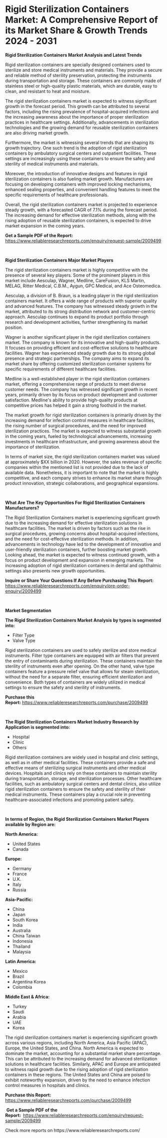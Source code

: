 <p><h1>Rigid Sterilization Containers Market: A Comprehensive Report of its Market Share & Growth Trends 2024 - 2031</h1></p><p><strong>Rigid Sterilization Containers Market Analysis and Latest Trends</strong></p>
<p><p>Rigid sterilization containers are specially designed containers used to sterilize and store medical instruments and materials. They provide a secure and reliable method of sterility preservation, protecting the instruments during transportation and storage. These containers are commonly made of stainless steel or high-quality plastic materials, which are durable, easy to clean, and resistant to heat and moisture.</p><p>The rigid sterilization containers market is expected to witness significant growth in the forecast period. This growth can be attributed to several factors, including the rising prevalence of hospital-acquired infections and the increasing awareness about the importance of proper sterilization practices in healthcare settings. Additionally, advancements in sterilization technologies and the growing demand for reusable sterilization containers are also driving market growth.</p><p>Furthermore, the market is witnessing several trends that are shaping its growth trajectory. One such trend is the adoption of rigid sterilization containers by ambulatory surgical centers and outpatient facilities. These settings are increasingly using these containers to ensure the safety and sterility of medical instruments and materials.</p><p>Moreover, the introduction of innovative designs and features in rigid sterilization containers is also fueling market growth. Manufacturers are focusing on developing containers with improved locking mechanisms, enhanced sealing properties, and convenient handling features to meet the specific requirements of healthcare professionals.</p><p>Overall, the rigid sterilization containers market is projected to experience steady growth, with a forecasted CAGR of 7.1% during the forecast period. The increasing demand for effective sterilization methods, along with the rising adoption of reusable sterilization containers, is expected to drive market expansion in the coming years.</p></p>
<p><strong>Get a Sample PDF of the Report:&nbsp;</strong> <a href="https://www.reliableresearchreports.com/enquiry/request-sample/2009499">https://www.reliableresearchreports.com/enquiry/request-sample/2009499</a></p>
<p>&nbsp;</p>
<p><strong>Rigid Sterilization Containers Major Market Players</strong></p>
<p><p>The rigid sterilization containers market is highly competitive with the presence of several key players. Some of the prominent players in this market include Aesculap, Wagner, Medline, CareFusion, KLS Martin, MELAG, Ritter Medical, C.B.M., Aygun, GPC Medical, and Ace Osteomedica. </p><p>Aesculap, a division of B. Braun, is a leading player in the rigid sterilization containers market. It offers a wide range of products with superior quality and advanced features. The company has witnessed steady growth in the market, attributed to its strong distribution network and customer-centric approach. Aesculap continues to expand its product portfolio through research and development activities, further strengthening its market position. </p><p>Wagner is another significant player in the rigid sterilization containers market. The company is known for its innovative and high-quality products. It focuses on providing efficient and cost-effective solutions to healthcare facilities. Wagner has experienced steady growth due to its strong global presence and strategic partnerships. The company aims to expand its market share by offering customized sterilization container systems for specific requirements of different healthcare facilities.</p><p>Medline is a well-established player in the rigid sterilization containers market, offering a comprehensive range of products to meet diverse customer needs. The company has witnessed significant growth in recent years, primarily driven by its focus on product development and customer satisfaction. Medline's ability to provide high-quality products at competitive prices has helped it gain a strong foothold in the market.</p><p>The market growth for rigid sterilization containers is primarily driven by the increasing demand for infection control measures in healthcare facilities, the rising number of surgical procedures, and the need for improved sterilization practices. The market is expected to witness substantial growth in the coming years, fueled by technological advancements, increasing investments in healthcare infrastructure, and growing awareness about the importance of sterilization.</p><p>In terms of market size, the rigid sterilization containers market was valued at approximately $XX billion in 2020. However, the sales revenue of specific companies within the mentioned list is not provided due to the lack of available data. Nonetheless, it is important to note that the market is highly competitive, and each company strives to enhance its market share through product innovation, strategic collaborations, and geographical expansions.</p></p>
<p>&nbsp;</p>
<p><strong>What Are The Key Opportunities For Rigid Sterilization Containers Manufacturers?</strong></p>
<p><p>The Rigid Sterilization Containers market is experiencing significant growth due to the increasing demand for effective sterilization solutions in healthcare facilities. The market is driven by factors such as the rise in surgical procedures, growing concerns about hospital-acquired infections, and the need for cost-effective sterilization methods. In addition, advancements in technology have led to the development of innovative and user-friendly sterilization containers, further boosting market growth. Looking ahead, the market is expected to witness continued growth, with a focus on product development and expansion in emerging markets. The increasing adoption of rigid sterilization containers in dental and ophthalmic settings also presents new growth opportunities.</p></p>
<p><strong>Inquire or Share Your Questions If Any Before Purchasing This Report:</strong> <a href="https://www.reliableresearchreports.com/enquiry/pre-order-enquiry/2009499">https://www.reliableresearchreports.com/enquiry/pre-order-enquiry/2009499</a></p>
<p>&nbsp;</p>
<p><strong>Market Segmentation</strong></p>
<p><strong>The Rigid Sterilization Containers Market Analysis by types is segmented into:</strong></p>
<p><ul><li>Filter Type</li><li>Valve Type</li></ul></p>
<p><p>Rigid sterilization containers are used to safely sterilize and store medical instruments. Filter type containers are equipped with air filters that prevent the entry of contaminants during sterilization. These containers maintain the sterility of instruments even after opening. On the other hand, valve type containers feature a pressure relief valve that allows for steam sterilization, without the need for a separate filter, ensuring efficient sterilization and convenience. Both types of containers are widely utilized in medical settings to ensure the safety and sterility of instruments.</p></p>
<p><strong>Purchase this Report:&nbsp;</strong><a href="https://www.reliableresearchreports.com/purchase/2009499">https://www.reliableresearchreports.com/purchase/2009499</a></p>
<p>&nbsp;</p>
<p><strong>The Rigid Sterilization Containers Market Industry Research by Application is segmented into:</strong></p>
<p><ul><li>Hospital</li><li>Clinic</li><li>Others</li></ul></p>
<p><p>Rigid sterilization containers are widely used in hospital and clinic settings, as well as in other medical facilities. These containers provide a safe and effective means of sterilizing surgical instruments and other medical devices. Hospitals and clinics rely on these containers to maintain sterility during transportation, storage, and sterilization processes. Other healthcare facilities, such as ambulatory surgical centers and dental clinics, also utilize rigid sterilization containers to ensure the safety and sterility of their medical instruments. These containers play a crucial role in preventing healthcare-associated infections and promoting patient safety.</p></p>
<p>&nbsp;</p>
<p><strong>In terms of Region, the Rigid Sterilization Containers Market Players available by Region are:</strong></p>
<p>
    <p> <strong> North America: </strong>
        <ul>
            <li>United States</li>
            <li>Canada</li>
        </ul>
        </p> 
    <p> <strong> Europe: </strong>
        <ul>
            <li>Germany</li>
            <li>France</li>
            <li>U.K.</li>
            <li>Italy</li>
            <li>Russia</li>
        </ul>
        </p> 
    <p> <strong> Asia-Pacific: </strong>
        <ul>
            <li>China</li>
            <li>Japan</li>
            <li>South Korea</li>
            <li>India</li>
            <li>Australia</li>
            <li>China Taiwan</li>
            <li>Indonesia</li>
            <li>Thailand</li>
            <li>Malaysia</li>
        </ul>
        </p> 
    <p> <strong> Latin America: </strong>
        <ul>
            <li>Mexico</li>
            <li>Brazil</li>
            <li>Argentina Korea</li>
            <li>Colombia</li>
        </ul>
        </p> 
    <p> <strong> Middle East & Africa: </strong>
        <ul>
            <li>Turkey</li>
            <li>Saudi</li>
            <li>Arabia</li>
            <li>UAE</li>
            <li>Korea</li>
        </ul>
    </p>
    </p>
<p><p>The rigid sterilization containers market is experiencing significant growth across various regions, including North America, Asia Pacific (APAC), Europe, the United States, and China. North America is expected to dominate the market, accounting for a substantial market share percentage. This can be attributed to the increasing demand for advanced sterilization solutions in healthcare facilities. Similarly, APAC and Europe are anticipated to witness rapid growth due to the rising adoption of rigid sterilization containers in these regions. The United States and China are poised to exhibit noteworthy expansion, driven by the need to enhance infection control measures in hospitals and clinics.</p></p>
<p><strong>Purchase this Report: </strong><a href="https://www.reliableresearchreports.com/purchase/2009499">https://www.reliableresearchreports.com/purchase/2009499</a></p>
<p>&nbsp;<strong>Get a Sample PDF of the Report:&nbsp;&nbsp;</strong><a href="https://www.reliableresearchreports.com/enquiry/request-sample/2009499">https://www.reliableresearchreports.com/enquiry/request-sample/2009499</a></p>
<p><strong></strong></p>
<p>Check more reports on https://www.reliableresearchreports.com/</p>